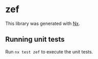 # zef

This library was generated with [Nx](https://nx.dev).

## Running unit tests

Run `nx test zef` to execute the unit tests.
